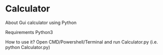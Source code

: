 # Calculator


About
  Gui calculator using Python
 
Requirements
  Python3
 
How to use it?
  Open CMD/Powershell/Terminal and run Calculator.py (i.e. python Calculator.py)
